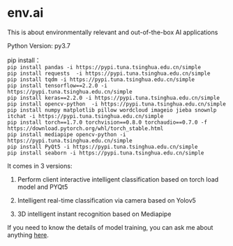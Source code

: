 # env.ai

This is about environmentally relevant and out-of-the-box AI applications

Python Version: py3.7

pip install：<br>
`pip install pandas -i https://pypi.tuna.tsinghua.edu.cn/simple`<br>
`pip install requests  -i https://pypi.tuna.tsinghua.edu.cn/simple`<br>
`pip install tqdm -i https://pypi.tuna.tsinghua.edu.cn/simple`<br>
`pip install tensorflow==2.2.0 -i https://pypi.tuna.tsinghua.edu.cn/simple`<br>
`pip install keras==2.2.0 -i https://pypi.tuna.tsinghua.edu.cn/simple`<br>
`pip install opencv-python  -i https://pypi.tuna.tsinghua.edu.cn/simple`<br>
`pip install numpy matplotlib pillow wordcloud imageio jieba snownlp itchat -i https://pypi.tuna.tsinghua.edu.cn/simple`<br>
`pip install torch==1.7.0 torchvision==0.8.0 torchaudio==0.7.0 -f https://download.pytorch.org/whl/torch_stable.html`<br>
`pip install mediapipe opencv-python -i https://pypi.tuna.tsinghua.edu.cn/simple `<br>
`pip install PyQt5 -i https://pypi.tuna.tsinghua.edu.cn/simple `<br>
`pip install seaborn -i https://pypi.tuna.tsinghua.edu.cn/simple`<br>

It comes in 3 versions:

1. Perform client interactive intelligent classification based on torch load model and PYQt5

2. Intelligent real-time classification via camera based on Yolov5

3. 3D intelligent instant recognition based on Mediapipe

If you need to know the details of model training, you can ask me about anything [here](https://github.com/JayITH/JayITH/issues).
